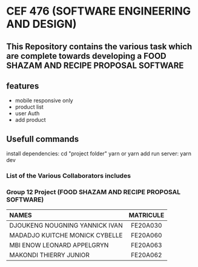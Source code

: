# CEF 476 (SOFTWARE ENGINEERING AND DESIGN)
## This Repository contains the various task which are complete towards developing a FOOD SHAZAM AND RECIPE PROPOSAL SOFTWARE 

## features
- mobile responsive only
- product list
- user Auth
- add product
## Usefull commands

install dependencies: cd "project folder" yarn or yarn add 
run server: yarn dev
### List of the Various Collaborators includes

### Group 12 Project (FOOD SHAZAM AND RECIPE PROPOSAL SOFTWARE)
| NAMES                          | MATRICULE |
| :----------------------------- | :-------: |
| DJOUKENG NOUGNING YANNICK IVAN | FE20A030  |
| MADADJO KUITCHE MONICK CYBELLE | FE20A060  |
| MBI ENOW LEONARD APPELGRYN     | FE20A063  |
| MAKONDI THIERRY JUNIOR         | FE20A062  |


